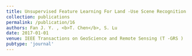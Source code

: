 ```yaml
---
title: Unsupervised Feature Learning For Land -Use Scene Recognition
collection: publications
permalink: /publication/16
authors: Fan J. Y. , <b>T. Chen</b>, S. Lu
date: 2017-01-01
venue: IEEE Transactions on GeoScience and Remote Sensing (T -GRS )
pubtype: 'journal'
---
```


<!-- paperurl: 'http://academicpages.github.io/files/paper1.pdf'
citation: 'Your Name, You. (2009). &quot;Paper Title Number 1.&quot; <i>Journal 1</i>. 1(1).' -->
<!-- [Download paper here](http://academicpages.github.io/files/paper1.pdf) -->
